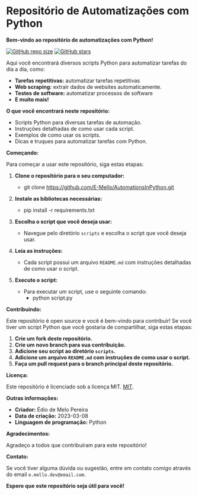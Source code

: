 # Repositório de Automatizações com Python

**Bem-vindo ao repositório de automatizações com Python!**

[![GitHub repo size](https://img.shields.io/github/repo-size/E-Mello/AutomationsInPython?style=flat-square)](https://github.com/E-Mello/AutomationsInPython)
[![GitHub stars](https://img.shields.io/github/stars/E-Mello/AutomationsInPython?style=social)](https://github.com/E-Mello/AutomationsInPython/stargazers)

Aqui você encontrará diversos scripts Python para automatizar tarefas do dia a dia, como:

- **Tarefas repetitivas:** automatizar tarefas repetitivas
- **Web scraping:** extrair dados de websites automaticamente.
- **Testes de software:** automatizar processos de software
- **E muito mais!**

**O que você encontrará neste repositório:**

- Scripts Python para diversas tarefas de automação.
- Instruções detalhadas de como usar cada script.
- Exemplos de como usar os scripts.
- Dicas e truques para automatizar tarefas com Python.

**Começando:**

Para começar a usar este repositório, siga estas etapas:

1. **Clone o repositório para o seu computador:**

   - git clone <https://github.com/E-Mello/AutomationsInPython.git>

2. **Instale as bibliotecas necessárias:**

   - pip install -r requirements.txt

3. **Escolha o script que você deseja usar:**

   - Navegue pelo diretório `scripts` e escolha o script que você deseja usar.

4. **Leia as instruções:**

   - Cada script possui um arquivo `README.md` com instruções detalhadas de como usar o script.

5. **Execute o script:**

   - Para executar um script, use o seguinte comando:
     - python script.py

**Contribuindo:**

Este repositório é open source e você é bem-vindo para contribuir! Se você tiver um script Python que você gostaria de compartilhar, siga estas etapas:

1. **Crie um fork deste repositório.**
2. **Crie um novo branch para sua contribuição.**
3. **Adicione seu script ao diretório `scripts`.**
4. **Adicione um arquivo `README.md` com instruções de como usar o script.**
5. **Faça um pull request para o branch principal deste repositório.**

**Licença:**

Este repositório é licenciado sob a licença MIT. [MIT](LICENSE).

**Outras informações:**

- **Criador:** Édio de Melo Pereira
- **Data de criação:** 2023-03-08
- **Linguagem de programação:** Python

**Agradecimentos:**

Agradeço a todos que contribuíram para este repositório!

**Contato:**

Se você tiver alguma dúvida ou sugestão, entre em contato comigo através do email `e.mello.dev@email.com`.

**Espero que este repositório seja útil para você!**
